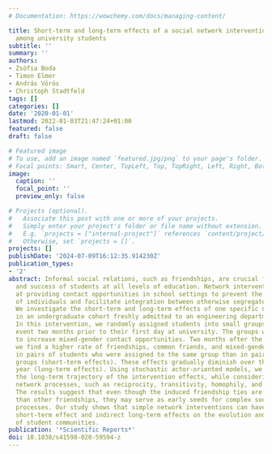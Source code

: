 ```yaml
---
# Documentation: https://wowchemy.com/docs/managing-content/

title: Short-term and long-term effects of a social network intervention on friendships
  among university students
subtitle: ''
summary: ''
authors:
- Zsófia Boda
- Timon Elmer
- András Vörös
- Christoph Stadtfeld
tags: []
categories: []
date: '2020-01-01'
lastmod: 2022-01-03T21:47:24+01:00
featured: false
draft: false

# Featured image
# To use, add an image named `featured.jpg/png` to your page's folder.
# Focal points: Smart, Center, TopLeft, Top, TopRight, Left, Right, BottomLeft, Bottom, BottomRight.
image:
  caption: ''
  focal_point: ''
  preview_only: false

# Projects (optional).
#   Associate this post with one or more of your projects.
#   Simply enter your project's folder or file name without extension.
#   E.g. `projects = ["internal-project"]` references `content/project/deep-learning/index.md`.
#   Otherwise, set `projects = []`.
projects: []
publishDate: '2024-07-09T16:12:35.914230Z'
publication_types:
- '2'
abstract: Informal social relations, such as friendships, are crucial for the well-being
  and success of students at all levels of education. Network interventions can aim
  at providing contact opportunities in school settings to prevent the social isolation
  of individuals and facilitate integration between otherwise segregated social groups.
  We investigate the short-term and long-term effects of one specific network intervention
  in an undergraduate cohort freshly admitted to an engineering department (N=226).
  In this intervention, we randomly assigned students into small groups at an introduction
  event two months prior to their first day at university. The groups were designed
  to increase mixed-gender contact opportunities. Two months after the intervention,
  we find a higher rate of friendships, common friends, and mixed-gender friendships
  in pairs of students who were assigned to the same group than in pairs from different
  groups (short-term effects). These effects gradually diminish over the first academic
  year (long-term effects). Using stochastic actor-oriented models, we investigate
  the long-term trajectory of the intervention effects, while considering alternative
  network processes, such as reciprocity, transitivity, homophily, and popularity.
  The results suggest that even though the induced friendship ties are less stable
  than other friendships, they may serve as early seeds for complex social network
  processes. Our study shows that simple network interventions can have a pronounced
  short-term effect and indirect long-term effects on the evolution and structure
  of student communities.
publication: '*Scientific Reports*'
doi: 10.1038/s41598-020-59594-z
---
```


